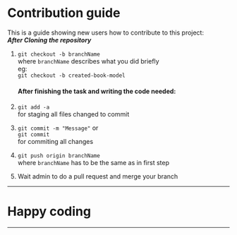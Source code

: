 # Contribution guide

This is a guide showing new users how to contribute to this project:  
***After Cloning the repository***

1. `git checkout -b branchName`  
	where `branchName` describes what you did briefly  
	eg:  
	`git checkout -b created-book-model`  


	#### After finishing the task and writing the code needed:

2. `git add -a`  
	for staging all files changed to commit
3. `git commit -m "Message"` or  
	`git commit`  
	for commiting all changes
4. `git push origin branchName`  
	where `branchName` has to be the same as in first step
5. Wait admin to do a pull request and merge your branch
---
# Happy coding
---